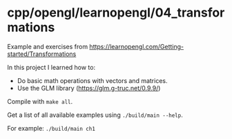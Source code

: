 # cpp/opengl/learnopengl/04_transformations

Example and exercises from https://learnopengl.com/Getting-started/Transformations

In this project I learned how to:
- Do basic math operations with vectors and matrices.
- Use the GLM library (https://glm.g-truc.net/0.9.9/)

Compile with `make all`.

Get a list of all available examples using `./build/main --help`.

For example: `./build/main ch1`
